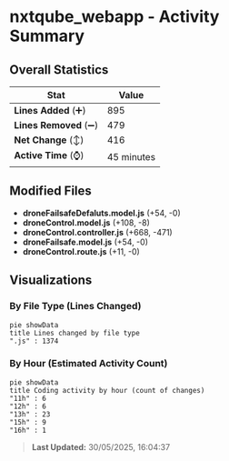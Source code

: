 # nxtqube_webapp - Activity Summary 

## Overall Statistics

| Stat                   | Value                                                             |
| ---------------------- | ----------------------------------------------------------------- |
| **Lines Added** (➕)   | 895                                          |
| **Lines Removed** (➖) | 479                                        |
| **Net Change** (↕)    | 416                |
| **Active Time** (⌚)   | 45 minutes |


## Modified Files
- **droneFailsafeDefaluts.model.js** (+54, -0)
- **droneControl.model.js** (+108, -8)
- **droneControl.controller.js** (+668, -471)
- **droneFailsafe.model.js** (+54, -0)
- **droneControl.route.js** (+11, -0)

## Visualizations

### By File Type (Lines Changed)

```mermaid
pie showData
title Lines changed by file type
".js" : 1374
```

### By Hour (Estimated Activity Count)

```mermaid
pie showData
title Coding activity by hour (count of changes)
"11h" : 6
"12h" : 6
"13h" : 23
"15h" : 9
"16h" : 1
```


> **Last Updated:** 30/05/2025, 16:04:37